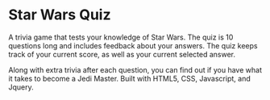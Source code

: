 # Star Wars Quiz

A trivia game that tests your knowledge of Star Wars. The quiz is 10 questions long and includes feedback about your answers. The quiz keeps track of your current score, as well as your current selected answer. 

Along with extra trivia after each question, you can find out if you have what it takes to become a Jedi Master. Built with HTML5, CSS, Javascript, and Jquery.



